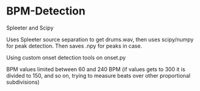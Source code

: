# BPM-Detection
 Spleeter and Scipy

Uses Spleeter source separation to get drums.wav, then uses scipy/numpy for peak detection. Then saves .npy for peaks in case.

Using custom onset detection tools on onset.py

BPM values limited between 60 and 240 BPM (if values gets to 300 it is divided to 150, and so on, trying to measure beats over other proportional subdivisions)
